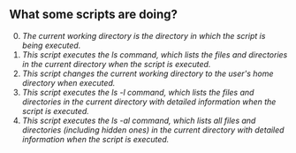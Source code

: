 ## **What some scripts are doing?** 
0. *The current working directory is the directory in which the script is being executed.*
1. *This script executes the ls command, which lists the files and directories in the current directory when the script is executed.*
2. *This script changes the current working directory to the user's home directory when executed.*
3. *This script executes the ls -l command, which lists the files and directories in the current directory with detailed information when the script is executed.*
4. *This script executes the ls -al command, which lists all files and directories (including hidden ones) in the current directory with detailed information when the script is executed.*
